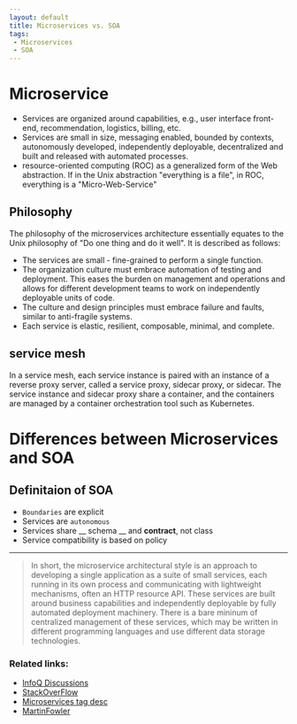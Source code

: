 ```yaml
---
layout: default
title: Microservices vs. SOA
tags: 
 - Microservices
 - SOA
---
```


# Microservice
- Services are organized around capabilities, e.g., user interface front-end, recommendation, logistics, billing, etc.
- Services are small in size, messaging enabled, bounded by contexts, autonomously developed, independently deployable, decentralized and built and released with automated processes.
- resource-oriented computing (ROC) as a generalized form of the Web abstraction. If in the Unix abstraction "everything is a file", in ROC, everything is a "Micro-Web-Service"

## Philosophy

The philosophy of the microservices architecture essentially equates to the Unix philosophy of "Do one thing and do it well". It is described as follows:

- The services are small - fine-grained to perform a single function.
- The organization culture must embrace automation of testing and deployment. This eases the burden on management and operations and allows for different development teams to work on independently deployable units of code.
- The culture and design principles must embrace failure and faults, similar to anti-fragile systems.
- Each service is elastic, resilient, composable, minimal, and complete.

## service mesh
In a service mesh, each service instance is paired with an instance of a reverse proxy server, called a service proxy, sidecar proxy, or sidecar. The service instance and sidecar proxy share a container, and the containers are managed by a container orchestration tool such as Kubernetes.



# Differences between Microservices and SOA

## Definitaion of SOA

- `Boundaries` are explicit
- Services are `autonomous`
- Services share __ schema __ and **contract**, not class
- Service compatibility is based on policy

---

> In short, the microservice architectural style is an approach to developing a single application as a suite of small services, each running in its own process and communicating with lightweight mechanisms, often an HTTP resource API. These services are built around business capabilities and independently deployable by fully automated deployment machinery. There is a bare mininum of centralized management of these services, which may be written in different programming languages and use different data storage technologies.




### Related links:

- [InfoQ Discussions](https://www.infoq.com/news/2015/12/soa-v-microservices)
- [StackOverFlow](http://stackoverflow.com/questions/25501098/difference-between-microservices-architecture-and-soa)
- [Microservices tag desc](http://stackoverflow.com/tags/microservices/info)
- [MartinFowler](http://martinfowler.com/articles/microservices.html)
